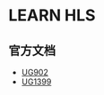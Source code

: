 # LEARN HLS

## 官方文档

- [UG902](https://docs.amd.com/v/u/en-US/ug902-vivado-high-level-synthesis)
- [UG1399](https://docs.amd.com/r/en-US/ug1399-vitis-hls)
